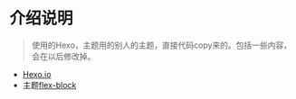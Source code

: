 # 介绍说明
> 使用的Hexo，主题用的别人的主题，直接代码copy来的。包括一些内容，会在以后修改掉。

- [Hexo.io](https://hexo.io/)
- 主题[flex-block](https://github.com/miiiku/flex-block)

